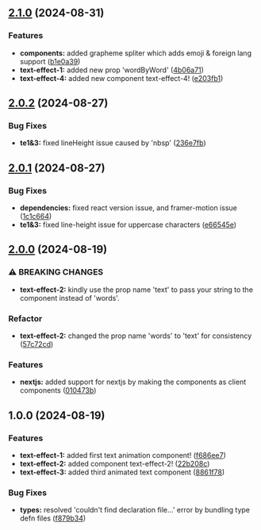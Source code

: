## [2.1.0](https://github.com/mwaqar29/react-text-animate/compare/2.0.2...2.1.0) (2024-08-31)

### Features

- **components:** added grapheme spliter which adds emoji & foreign lang support ([b1e0a39](https://github.com/mwaqar29/react-text-animate/commit/b1e0a392904bab12b3d8a2118ef801899e9b9e13))
- **text-effect-1:** added new prop 'wordByWord' ([4b06a71](https://github.com/mwaqar29/react-text-animate/commit/4b06a7164e6739acd660d44be58de382fa408585))
- **text-effect-4:** added new component text-effect-4! ([e203fb1](https://github.com/mwaqar29/react-text-animate/commit/e203fb16ef8c1a50fbcdfe81068efa85ef74124a))

## [2.0.2](https://github.com/mwaqar29/react-text-animate/compare/2.0.1...2.0.2) (2024-08-27)

### Bug Fixes

- **te1&3:** fixed lineHeight issue caused by 'nbsp' ([236e7fb](https://github.com/mwaqar29/react-text-animate/commit/236e7fb5d9e558d7f1e7ea38850efe18113f4f8e))

## [2.0.1](https://github.com/mwaqar29/react-text-animate/compare/2.0.0...2.0.1) (2024-08-27)

### Bug Fixes

- **dependencies:** fixed react version issue, and framer-motion issue ([1c1c664](https://github.com/mwaqar29/react-text-animate/commit/1c1c6649155391ade6de998af25ff4bd88ea31a6))
- **te1&3:** fixed line-height issue for uppercase characters ([e66545e](https://github.com/mwaqar29/react-text-animate/commit/e66545e890006d8fcccb93515cccdd9738801e19))

## [2.0.0](https://github.com/mwaqar29/react-text-animate/compare/1.0.0...2.0.0) (2024-08-19)

### ⚠ BREAKING CHANGES

- **text-effect-2:** kindly use the prop name 'text' to pass your string to the component instead of
  'words'.

### Refactor

- **text-effect-2:** changed the prop name 'words' to 'text' for consistency ([57c72cd](https://github.com/mwaqar29/react-text-animate/commit/57c72cda8ceb21d11f741128c0a43cf73c913c00))

### Features

- **nextjs:** added support for nextjs by making the components as client components ([010473b](https://github.com/mwaqar29/react-text-animate/commit/010473bca78a7e2ff43831ebb256545703379558))

## 1.0.0 (2024-08-19)

### Features

- **text-effect-1:** added first text animation component! ([f686ee7](https://github.com/mwaqar29/react-text-animate/commit/f686ee7bdc47d318670df84fc2414fc6c40e9dbd))
- **text-effect-2:** added component text-effect-2! ([22b208c](https://github.com/mwaqar29/react-text-animate/commit/22b208cfcb1c21438dd456f4e3243fdb5b66f0a2))
- **text-effect-3:** added third animated text component ([8861f78](https://github.com/mwaqar29/react-text-animate/commit/8861f78b6c76d51ad88147245eb7b21c6119db20))

### Bug Fixes

- **types:** resolved 'couldn't find declaration file...' error by bundling type defn files ([f879b34](https://github.com/mwaqar29/react-text-animate/commit/f879b3401f17eb61095eccf00901d3fa93d8d821))
